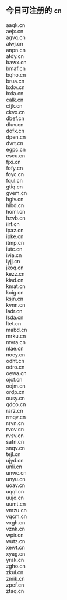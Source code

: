 
## 今日可注册的 `cn`
>
aaqk.cn   
aejx.cn   
agvq.cn   
alwj.cn   
anpn.cn   
atdy.cn   
bawx.cn   
bmaf.cn   
bqho.cn   
brua.cn   
bxkv.cn   
bxla.cn   
calk.cn   
cfjk.cn   
ckvx.cn   
dbef.cn   
dluv.cn   
dofx.cn   
dpen.cn   
dvrt.cn   
egpc.cn   
escu.cn   
fjxi.cn   
fofy.cn   
foyc.cn   
fqul.cn   
gtiq.cn   
gvem.cn   
hgiv.cn   
hibd.cn   
homl.cn   
hzvb.cn   
iirf.cn   
ipaz.cn   
ipke.cn   
itmp.cn   
iutc.cn   
ivia.cn   
iyjj.cn   
jkoq.cn   
kezz.cn   
kiad.cn   
kmat.cn   
koig.cn   
ksjn.cn   
kvnn.cn   
ladr.cn   
lsda.cn   
ltet.cn   
mabd.cn   
mrku.cn   
mvra.cn   
nlae.cn   
noey.cn   
odht.cn   
odro.cn   
oewa.cn   
ojcf.cn   
oojm.cn   
ordp.cn   
ousy.cn   
qdoo.cn   
rarz.cn   
rmqv.cn   
rsvn.cn   
rvov.cn   
rvsv.cn   
safn.cn   
snqv.cn   
tejl.cn   
ujyd.cn   
unli.cn   
unwc.cn   
unyu.cn   
uoav.cn   
uqql.cn   
uujo.cn   
uumt.cn   
vmzu.cn   
vqcm.cn   
vxgh.cn   
vznk.cn   
wpir.cn   
wutz.cn   
xewt.cn   
xyag.cn   
yrak.cn   
zgho.cn   
zkul.cn   
zmik.cn   
zpef.cn   
ztaq.cn   

